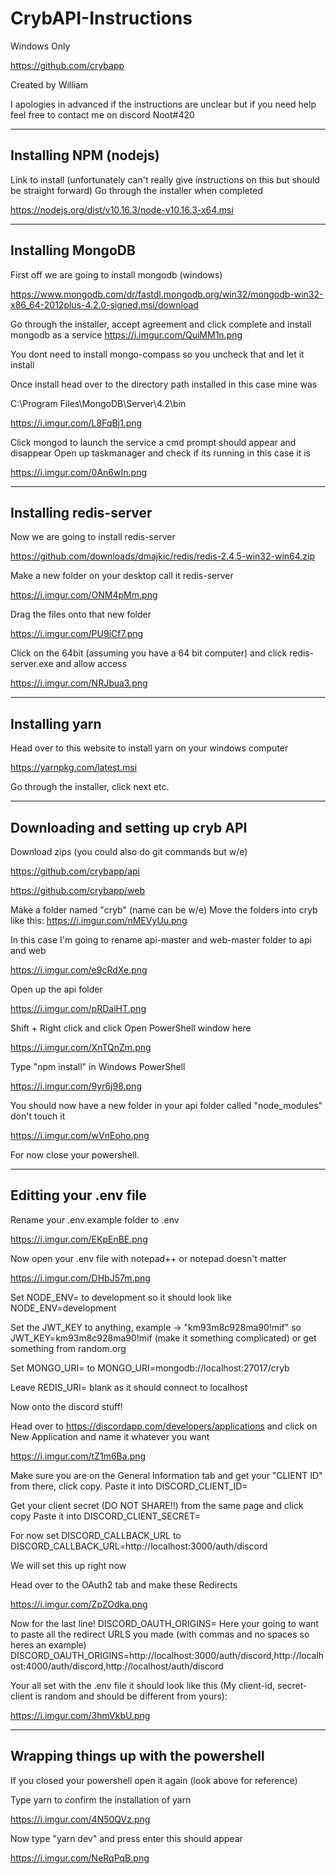 # CrybAPI-Instructions 
Windows Only

https://github.com/crybapp

Created by William

I apologies in advanced if the instructions are unclear but if you need help feel free to contact me on discord Noot#420

-------------------------------------------------------------------------------------
Installing NPM (nodejs)
-

Link to install (unfortunately can't really give instructions on this but should be straight forward)
Go through the installer when completed

https://nodejs.org/dist/v10.16.3/node-v10.16.3-x64.msi

-------------------------------------------------------------------------------------
Installing MongoDB
-

First off we are going to install mongodb (windows)

https://www.mongodb.com/dr/fastdl.mongodb.org/win32/mongodb-win32-x86_64-2012plus-4.2.0-signed.msi/download

Go through the installer, accept agreement and click complete and install mongodb as a service
https://i.imgur.com/QuiMM1n.png

You dont need to install mongo-compass so you uncheck that and let it install

Once install head over to the directory path installed in this case mine was

C:\Program Files\MongoDB\Server\4.2\bin

https://i.imgur.com/L8FqBj1.png

Click mongod to launch the service a cmd prompt should appear and disappear
Open up taskmanager and check if its running in this case it is

https://i.imgur.com/0An6wIn.png

-------------------------------------------------------------------------------------
Installing redis-server
-

Now we are going to install redis-server

https://github.com/downloads/dmajkic/redis/redis-2.4.5-win32-win64.zip

Make a new folder on your desktop call it redis-server 

https://i.imgur.com/ONM4pMm.png

Drag the files onto that new folder

https://i.imgur.com/PU9iCf7.png

Click on the 64bit (assuming you have a 64 bit computer) and click redis-server.exe and allow access

https://i.imgur.com/NRJbua3.png

-------------------------------------------------------------------------------------
Installing yarn
-

Head over to this website to install yarn on your windows computer

https://yarnpkg.com/latest.msi

Go through the installer, click next etc.


-------------------------------------------------------------------------------------
Downloading and setting up cryb API
-

Download zips (you could also do git commands but w/e)

https://github.com/crybapp/api

https://github.com/crybapp/web

Make a folder named "cryb" (name can be w/e)
Move the folders into cryb like this: https://i.imgur.com/nMEVyUu.png

In this case I'm going to rename api-master and web-master folder to api and web 

https://i.imgur.com/e9cRdXe.png

Open up the api folder

https://i.imgur.com/pRDaiHT.png

Shift + Right click and click Open PowerShell window here

https://i.imgur.com/XnTQnZm.png

Type "npm install" in Windows PowerShell

https://i.imgur.com/9yr6j98.png

You should now have a new folder in your api folder called "node_modules" don't touch it

https://i.imgur.com/wVnEoho.png


For now close your powershell.

-------------------------------------------------------------------------------------
Editting your .env file
-

Rename your .env.example folder to .env

https://i.imgur.com/EKpEnBE.png

Now open your .env file with notepad++ or notepad doesn't matter

https://i.imgur.com/DHbJ57m.png

Set NODE_ENV= to development so it should look like NODE_ENV=development

Set the JWT_KEY to anything, example -> "km93m8c928ma90!mif" so JWT_KEY=km93m8c928ma90!mif (make it something complicated) or get something from random.org

Set MONGO_URI= to MONGO_URI=mongodb://localhost:27017/cryb

Leave REDIS_URI= blank as it should connect to localhost 

Now onto the discord stuff!

Head over to https://discordapp.com/developers/applications and click on New Application and name it whatever you want

https://i.imgur.com/tZ1m6Ba.png

Make sure you are on the General Information tab and get your "CLIENT ID" from there, click copy.
Paste it into DISCORD_CLIENT_ID=<Your client ID here>
  
Get your client secret (DO NOT SHARE!!) from the same page and click copy
Paste it into DISCORD_CLIENT_SECRET=<Your client secret here> 
  
For now set DISCORD_CALLBACK_URL to
DISCORD_CALLBACK_URL=http://localhost:3000/auth/discord

We will set this up right now

Head over to the OAuth2 tab and make these Redirects

https://i.imgur.com/ZpZOdka.png

Now for the last line! 
DISCORD_OAUTH_ORIGINS=
Here your going to want to paste all the redirect URLS you made (with commas and no spaces so heres an example)
DISCORD_OAUTH_ORIGINS=http://localhost:3000/auth/discord,http://localhost:4000/auth/discord,http://localhost/auth/discord

Your all set with the .env file it should look like this (My client-id, secret-client is random and should be different from yours):

https://i.imgur.com/3hmVkbU.png

-------------------------------------------------------------------------------------
Wrapping things up with the powershell
-

If you closed your powershell open it again (look above for reference)

Type yarn to confirm the installation of yarn

https://i.imgur.com/4N50QVz.png

Now type "yarn dev" and press enter this should appear

https://i.imgur.com/NeRqPqB.png

